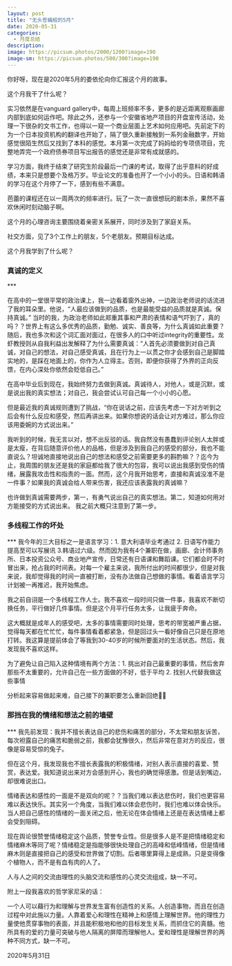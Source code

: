```yaml
---
layout: post
title: "无头苍蝇般的5月"
date: 2020-05-31
categories:
  - 月度总结
description:
image: https://picsum.photos/2000/1200?image=190
image-sm: https://picsum.photos/500/300?image=190
---
```

你好呀，现在是2020年5月的娄依伦向你汇报这个月的故事。

这个月我干了什么呢？

实习依然是在vanguard gallery中，每周上班频率不多，更多的是近距离观察画廊内部到底如何运作吧。除此之外，还参与一个安徽省地产项目的开盘宣传活动，处理一下很杂的文书工作，也得以一窥一个商业层面上艺术如何应用吧。先前定下的<!--break-->为一个日本投资机构的翻译也开始了，隔了很久重新接触到一系列金融数字，开始感觉很陌生然后又找到了本科的感觉。本月第一次完成了妈妈给的专项债项目，完整地弄完一个政府债券项目写出报告的感觉还是非常有成就感的。

学习方面，我终于结束了研究生阶段最后一门课的考试，取得了出乎意料的好成绩，本来只是想要个及格万岁。毕业论文的准备也开了一个小小的头。日语和韩语的学习在这个月停了一下，感到有些不满意。

芭蕾的课程还在以一周两次的频率进行。玩了一次一直很想玩的剧本杀，果然不喜欢休闲时刻动脑子啊。

这个月的心理咨询主要围绕着亲密关系展开，同时涉及到了家庭关系。

社交方面，见了3个工作上的朋友，5个老朋友。预期目标达成。

这个月我学到了什么呢？

<h3>真诚的定义</h3>
***

在高中的一堂很平常的政治课上，我一边看着窗外出神，一边政治老师说的话流进了我的耳朵里。他说，“人最应该做到的品质，也是最能受益的品质就是真诚。保持真诚。” 当时的我，为政治老师如此郑重其事和严肃的表情和语气吓到了，真的吗？？世界上有这么多优秀的品质，勤勉、诚实、善良等，为什么真诚如此重要？随后，我也多次和这个词汇面对面过，在很多人的口中听过integrity的重要性。龙虾教授则从自我利益出发解释了为什么需要真诚：“人首先必须要做到对自己真诚，对自己的想法，对自己感受真诚，且在行为上一以贯之你才会感到自己是脚踏实地的，是踩在地面上的，你作为人立得主。否则，即便你获得了外界的正向反馈，在内心深处你依然会贬低自己。”

在高中毕业后到现在，我始终努力去做到真诚。真诚待人，对他人，或是沉默，或是说出我的真实想法；对自己，我会尝试认可自己每一个小小的心愿。

但是最近我的真诚规则遭到了挑战，“你在说话之前，应该先考虑一下对方听到之后会有什么反应和感受，然后再讲出来。如果你想说的话会让对方难过，那么你应该用委婉的方式说出来。”

我听到的时候，我无言以对，想不出反驳的话。我自然没有愚蠢到评论别人太胖或是太瘦，在背后随意评价他人的品格，但是涉及到我自己的感受的部分，我也不能直说么？坦诚地直接地说出自己的想法和感受之前需要更多的斟酌嘛？？迄今为止，我周围的朋友还是我的家庭都给我了很大的包容，我可以说出我感到受伤的情绪，展露我攻击性和指责的一面。然而，这个月我开始思考，直接和真诚没准不是一件事？如果我的真诚会给人带来伤害，我还应该表露我的真诚嘛？

也许做到真诚需要两步，第一，有勇气说出自己的真实想法。第二，知道如何用对方能接受的方式说出来。 我之前大概只注意到了第一步。


<h3>多线程工作的坏处</h3>
***
我今年的三大目标之一是语言学习：1. 意大利语毕业考通过 2. 日语写作能力提高至可以写展讯 3.韩语过六级。然而因为我有4个兼职在做，画廊、会计师事务所、日本投资公众号、商业地产宣传，日常还有日语课和舞蹈课。它们都会时不时冒出来，抢占我的时间表。对每一个雇主来说，我所付出的时间都很少，但是对我来说，我却觉得我的时间一直被打断，没有办法做自己想做的事情。看着语言学习计划被一再推迟，我开始焦虑。

我之前自诩是一个多线程工作人士。我不喜欢一段时间只做一件事，我喜欢不断切换任务，平行做好几件事情。但是这个月平行任务太多，让我疲于奔命。

这大概就是成年人的感受吧，太多的事情需要同时处理，思考的带宽被严重占据，觉得每天都在忙忙忙，每件事情看着都紧急，但是回过头一看好像自己只是在原地打转。我这算是提前体会了等我到30-40岁的时候所要面对的生活状态。然后，我发现我不喜欢这样。

为了避免让自己陷入这种情境有两个方法：1. 挑出对自己最重要的事情，然后舍弃那些不太重要的，允许自己在一些方面做的不好，低于平均 2. 找别人代替我做这些事情

分析起来容易做起来难，自己接下的兼职要怎么重新回绝🤦‍♀️


<h3>那挡在我的情绪和想法之前的墙壁</h3>
***
我先前发现：我并不擅长表达自己的悲伤和痛苦的部分，不太常和朋友诉苦，每次袒露自己的痛苦和脆弱之前，我都会犹豫很久，然后非常在意对方的反应，很像是容易受惊的兔子。

但在这个月，我发现我也不擅长表露我的积极情绪，对别人表示直接的喜爱、赞赏，表达爱。我知道说出来对方会感到开心，我也的确觉得感激。但是话到嘴边，却很难说出口。

情绪表达和感性的一面是不是双向的呢？？当我们难以表达悲伤时，我们也更容易难以表达快乐。其实另一个角度，当我们难以体会悲伤时，我们也难以体会快乐。当人把自己感性的情绪的一面关闭之后，他无论在体会情绪上还是在表达情绪上都会受到阻碍。

现在舆论很赞誉情绪稳定这个品质，赞誉专业性。但是很多人是不是把情绪稳定和情绪麻木等同了呢？情绪稳定是指能够很快处理自己的高峰和低峰情绪，但是情绪麻木则是直接把自己的感受和世界做了切割。后者哪里算得上是成熟，只是变得像个植物人，而不是有血有肉的人了。

人与人之间的交流由理性的头脑交流和感性的心灵交流组成，缺一不可。

附上一段我喜欢的哲学家尼采的话：

一个人可以藉行为和理解与世界发生富有创造性的关系。人创造事物，而且在创造过程中对此施以力量。人靠着爱心和理性在精神上和感情上理解世界。他的理性力量使他贯穿事物的表面，并且能积极地和他的目标发生关系，而抓住它的真髓。他所具有的爱的力量可突破与他人隔离的屏障而理解他人。爱和理性是理解世界的两种不同方式，缺一不可。

2020年5月31日